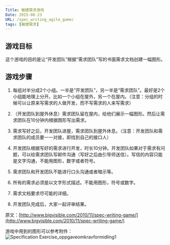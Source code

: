```yaml
---
Title: 敏捷需求游戏
Date: 2015-06-23
URL: /spec_writing_agile_game/
tags: [敏捷需求]
---
```


## 游戏目标

这个游戏的目的是让“开发团队”根据“需求团队”写的书面需求文档创建一幅图形。

## 游戏步骤

1. 每组对半分成2个小组。一半是“开发团队”，另一半是“需求团队”。最好是2个小组能地理上分开。比如一个小组在屋外，另一个在屋内。（注意：分组的时候可以让原来写需求的人做开发，而不写需求的人来写需求）

2. （开发团队到屋外休息）需求团队留在屋内，给他们展示一幅图形。然后让需求团队在10分钟内根据图形写出需求。

3. 需求写好之后，开发团队进屋，需求团队到屋外休息。（注意：开发团队和需求团队的成员要一一对接，即找到自己的接口人）

4. 开发团队根据写好的需求进行开发，时长10分钟。开发团队如果对于需求有问题，可以给需求团队写邮件沟通（写好之后由引导师送信）。写信的内容只能是文字沟通，不能用图形，数字或者符号。

5. 需求团队和开发团队不能进行口头沟通或者暗示等。

6. 所有的需求必须是以文字形式描述。不能用图形，符号或数字。

7. 需求文档要求尽可能的详细。

8. 开发团队完成后，大家一起评审结果。

原文：[http://www.bigvisible.com/2010/11/spec-writing-game/](http://www.bigvisible.com/2010/11/spec-writing-game/)

游戏中用到的图形可以参考附件：![Specification Exercise_oppgaveomkravformidling1](/images/drawing-game.png)
